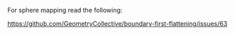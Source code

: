 
For sphere mapping read the following:

https://github.com/GeometryCollective/boundary-first-flattening/issues/63
